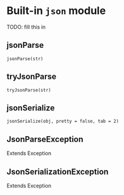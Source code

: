 # Built-in `json` module

TODO: fill this in

## jsonParse

`jsonParse(str)`

## tryJsonParse

`tryJsonParse(str)`

## jsonSerialize

`jsonSerialize(obj, pretty = false, tab = 2)`

## JsonParseException

Extends Exception

## JsonSerializationException

Extends Exception
